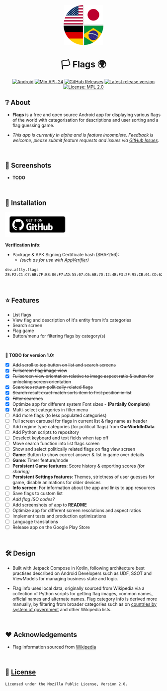 <div align="center">
    <img src="assets/icon_round.png" width="128" height="128">
</div>

<div align="center">

# 🏳️ Flags 🌍

[![Android](https://img.shields.io/badge/Android-Platform?label=Platform&color=62a900)](https://www.android.com/)
[![Min API: 24](https://img.shields.io/badge/24-minSdkVersion?label=minSdkVersion&color=62a900)](https://developer.android.com/tools/releases/platforms#7.0)
[![GitHub Releases](https://img.shields.io/badge/GitHub_Releases-Download?label=Download&color=62a900)](https://github.com/aftly/Flags/releases)
[![Latest release version](https://img.shields.io/github/v/release/aftly/Flags?include_prereleases&color=dc5d18)](https://github.com/aftly/Flags/releases)
[![License: MPL 2.0](https://img.shields.io/badge/license-MPL%202.0-blue.svg)](https://github.com/aftly/Flags/blob/main/LICENSE)

</div>

## ❔ About
- **Flags** is a free and open source Android app for displaying various flags of the world with categorisation for descriptions and user sorting and a flag guessing game.

- *This app is currently in alpha and is feature incomplete. Feedback is welcome, please submit feature requests and issues via [GitHub Issues](https://github.com/aftly/Flags/issues).*
<br>

## 📸 Screenshots
- **TODO**
<br>

## 📱 Installation
[<img src="assets/badge_github.png" 
    alt="Get it on GitHub" 
    height="80">](https://github.com/aftly/Flags/releases)

**Verification info**:
- Package & APK Signing Certificate hash (SHA-256):
  - *(such as for use with [AppVerifier](https://github.com/soupslurpr/AppVerifier))*
```
dev.aftly.flags 2E:F2:C1:C7:6B:7F:BB:06:F7:AD:55:07:C6:6B:7D:12:4B:F3:2F:95:CB:01:CD:62:C8:DD:E2:F5:5F:3B:71:6C
```
<br>

## ⭐ Features
- List flags
- View flag and description of it's entity from it's categories
- Search screen
- Flag game
- Button/menu for filtering flags by category(s)
<br>

 **📌 TODO for version 1.0:**
- [x] ~~Add scroll to top button on list and search screens~~
- [x] ~~Fullscreen flag image view~~
- [x] ~~Fullscreen view orientation relative to image aspect ratio & button for unlocking screen orientation~~
- [x] ~~Searches return politically related flags~~
- [x] ~~Search result exact match sorts item to first position in list~~
- [x] ~~Filter searches~~
- [x] Optimize app for different system Font sizes - **(Partially Complete)**
- [x] Multi-select categories in filter menu
- [ ] Add more flags (to less populated categories)
- [ ] Full screen carousel for flags in current list & flag name as header
- [ ] Add regime type categories (for political flags) from **OurWorldInData**
- [ ] Add Python scripts to repository
- [ ] Deselect keyboard and text fields when tap off
- [ ] Move search function into list flags screen
- [ ] Show and select politically related flags on flag view screen
- [ ] **Game**: Button to show correct answer & list in game over details
- [ ] **Game**: Timer feature/mode
- [ ] **Persistent Game features**: Score history & exporting scores *(for sharing)*
- [ ] **Persistent Settings features**: Themes, strictness of user guesses for game, disable animations for older devices
- [ ] **Info screen**: For information about the app and links to app resources
- [ ] Save flags to custom list
- [ ] *Add flag ISO codes?*
- [ ] Add screenshots of app to **README**
- [ ] Optimize app for different screen resolutions and aspect ratios
- [ ] Implement tests and production optimizations
- [ ] Language translations
- [ ] Release app on the Google Play Store
<br>

## 🛠 Design
- Built with Jetpack Compose in Kotlin, following architecture best practises described on Android Developers such as UDF, SSOT and ViewModels for managing business state and logic.

- Flag info uses local data, originally sourced from Wikipedia via a collection of Python scripts for getting flag images, common names, official names and alternate names.
Flag category info is derived more manually, by filtering from broader categories such as on [countries by system of government](https://en.wikipedia.org/wiki/List_of_countries_by_system_of_government) and other Wikipedia lists.
<br>

## ❤️ Acknowledgements 
 - Flag information sourced from [Wikipedia](https://en.wikipedia.org/wiki/Main_Page)
<br>

## 🔖 [License](https://github.com/aftly/Flags/blob/main/LICENSE)
```
Licensed under the Mozilla Public License, Version 2.0.
```
